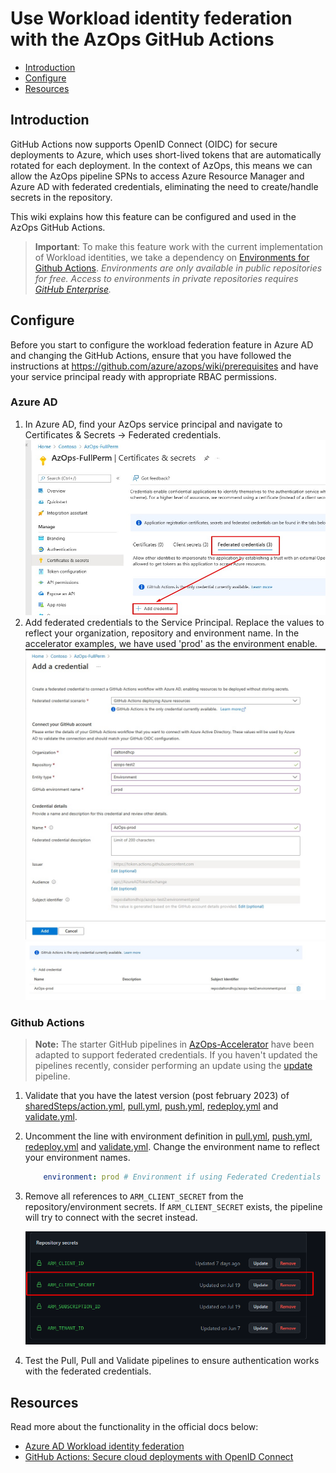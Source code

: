 # Use Workload identity federation with the AzOps GitHub Actions

- [Introduction](#introduction)
- [Configure](#configure)
- [Resources](#resources)

## Introduction

GitHub Actions now supports OpenID Connect (OIDC) for secure deployments to Azure, which uses short-lived tokens that are automatically rotated for each deployment.
In the context of AzOps, this means we can allow the AzOps pipeline SPNs to access Azure Resource Manager and Azure AD with federated credentials, eliminating the need to create/handle secrets in the repository.

This wiki explains how this feature can be configured and used in the AzOps GitHub Actions.

> **Important**: To make this feature work with the current implementation of Workload identities, we take a dependency on [Environments for Github Actions](https://docs.github.com/en/actions/deployment/targeting-different-environments/using-environments-for-deployment). *Environments are only available in public repositories for free. Access to environments in private repositories requires [GitHub Enterprise](https://docs.github.com/en/get-started/learning-about-github/githubs-products#github-enterprise).*

## Configure

Before you start to configure the workload federation feature in Azure AD and changing the GitHub Actions, ensure that you have followed the instructions at <https://github.com/azure/azops/wiki/prerequisites> and have your service principal ready with appropriate RBAC permissions.

### Azure AD

1. In Azure AD, find your AzOps service principal and navigate to Certificates & Secrets -> Federated credentials.
    ![Add creds](./Media/oidc/spn_addcreds.jpg)
2. Add federated credentials to the Service Principal. Replace the values to reflect your organization, repository and environment name. In the accelerator examples, we have used 'prod' as the environment enable.
    ![Overview](./Media/oidc/spn_addcreds2.jpg)
    ![Overview](./Media/oidc/spn_added.jpg)

### Github Actions
>
> **Note:** The starter GitHub pipelines in [AzOps-Accelerator](https://github.com/azure/azops-accelerator) have been adapted to support federated credentials. If you haven't updated the pipelines recently, consider performing an update using the [update](https://github.com/azure/azops/wiki/updates) pipeline.

1. Validate that you have the latest version (post february 2023) of [sharedSteps/action.yml](https://github.com/Azure/AzOps-Accelerator/tree/main/.github/actions/sharedSteps), [pull.yml](https://github.com/Azure/AzOps-Accelerator/blob/main/.github/workflows/pull.yml), [push.yml](https://github.com/Azure/AzOps-Accelerator/blob/main/.github/workflows/push.yml), [redeploy.yml](https://github.com/Azure/AzOps-Accelerator/blob/main/.github/workflows/redeploy.yml) and [validate.yml](https://github.com/Azure/AzOps-Accelerator/blob/main/.github/workflows/validate.yml).
2. Uncomment the line with environment definition in [pull.yml](https://github.com/Azure/AzOps-Accelerator/blob/main/.github/workflows/pull.yml), [push.yml](https://github.com/Azure/AzOps-Accelerator/blob/main/.github/workflows/push.yml), [redeploy.yml](https://github.com/Azure/AzOps-Accelerator/blob/main/.github/workflows/redeploy.yml) and [validate.yml](https://github.com/Azure/AzOps-Accelerator/blob/main/.github/workflows/validate.yml). Change the environment name to reflect your environment names.

    ```yaml
        environment: prod # Environment if using Federated Credentials (https://github.com/azure/azops/wiki/github-oidc)
    ```

3. Remove all references to `ARM_CLIENT_SECRET` from the repository/environment secrets. If `ARM_CLIENT_SECRET` exists, the pipeline will try to connect with the secret instead.

    ![Overview](./Media/oidc/arm_client_secret.png)
4. Test the Pull, Pull and Validate pipelines to ensure authentication works with the federated credentials.

## Resources

Read more about the functionality in the official docs below:

- [Azure AD Workload identity federation](https://learn.microsoft.com/en-us/azure/active-directory/develop/workload-identity-federation)
- [GitHub Actions: Secure cloud deployments with OpenID Connect](https://github.blog/changelog/2021-10-27-github-actions-secure-cloud-deployments-with-openid-connect/)
